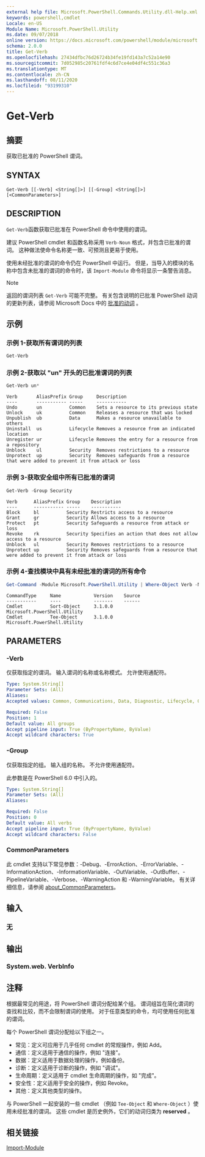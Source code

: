 ```yaml
---
external help file: Microsoft.PowerShell.Commands.Utility.dll-Help.xml
keywords: powershell,cmdlet
Locale: en-US
Module Name: Microsoft.PowerShell.Utility
ms.date: 09/07/2018
online version: https://docs.microsoft.com/powershell/module/microsoft.powershell.utility/get-verb?view=powershell-7.1&WT.mc_id=ps-gethelp
schema: 2.0.0
title: Get-Verb
ms.openlocfilehash: 27434dfbc76d26724b34fe19fd143a7c52a14e90
ms.sourcegitcommit: 7d052985c20761fdf4c6d7ce4e04df4c551c36a3
ms.translationtype: MT
ms.contentlocale: zh-CN
ms.lasthandoff: 08/11/2020
ms.locfileid: "93199310"
---
```

# Get-Verb

## 摘要
获取已批准的 PowerShell 谓词。

## SYNTAX

```
Get-Verb [[-Verb] <String[]>] [[-Group] <String[]>] [<CommonParameters>]
```

## DESCRIPTION

`Get-Verb`函数获取已批准在 PowerShell 命令中使用的谓词。

建议 PowerShell cmdlet 和函数名称采用 `Verb-Noun` 格式，并包含已批准的谓词。 这种做法使命令名称更一致、可预测且更易于使用。

使用未经批准的谓词的命令仍在 PowerShell 中运行。 但是，当导入的模块的名称中包含未批准的谓词的命令时，该 `Import-Module` 命令将显示一条警告消息。

> [!NOTE]
> 返回的谓词列表 `Get-Verb` 可能不完整。 有关包含说明的已批准 PowerShell 动词的更新列表，请参阅 Microsoft Docs 中的 [批准的动词](../../docs-conceptual/developer/cmdlet/approved-verbs-for-windows-powershell-commands.md) 。

## 示例

### 示例 1-获取所有谓词的列表

```powershell
Get-Verb
```

### 示例 2-获取以 "un" 开头的已批准谓词的列表

```powershell
Get-Verb un*
```

```Output
Verb       AliasPrefix Group     Description
----       ----------- -----     -----------
Undo       un          Common    Sets a resource to its previous state
Unlock     uk          Common    Releases a resource that was locked
Unpublish  ub          Data      Makes a resource unavailable to others
Uninstall  us          Lifecycle Removes a resource from an indicated location
Unregister ur          Lifecycle Removes the entry for a resource from a repository
Unblock    ul          Security  Removes restrictions to a resource
Unprotect  up          Security  Removes safeguards from a resource that were added to prevent it from attack or loss
```

### 示例 3-获取安全组中所有已批准的谓词

```powershell
Get-Verb -Group Security
```

```Output
Verb      AliasPrefix Group    Description
----      ----------- -----    -----------
Block     bl          Security Restricts access to a resource
Grant     gr          Security Allows access to a resource
Protect   pt          Security Safeguards a resource from attack or loss
Revoke    rk          Security Specifies an action that does not allow access to a resource
Unblock   ul          Security Removes restrictions to a resource
Unprotect up          Security Removes safeguards from a resource that were added to prevent it from attack or loss
```

### 示例 4-查找模块中具有未经批准的谓词的所有命令

```powershell
Get-Command -Module Microsoft.PowerShell.Utility | Where-Object Verb -NotIn (Get-Verb).Verb
```

```Output
CommandType     Name            Version    Source
-----------     ----            -------    ------
Cmdlet          Sort-Object     3.1.0.0    Microsoft.PowerShell.Utility
Cmdlet          Tee-Object      3.1.0.0    Microsoft.PowerShell.Utility
```

## PARAMETERS

### -Verb

仅获取指定的谓词。 输入谓词的名称或名称模式。 允许使用通配符。

```yaml
Type: System.String[]
Parameter Sets: (All)
Aliases:
Accepted values: Common, Communications, Data, Diagnostic, Lifecycle, Other, Security

Required: False
Position: 1
Default value: All groups
Accept pipeline input: True (ByPropertyName, ByValue)
Accept wildcard characters: True
```

### -Group

仅获取指定的组。 输入组的名称。 不允许使用通配符。

此参数是在 PowerShell 6.0 中引入的。

```yaml
Type: System.String[]
Parameter Sets: (All)
Aliases:

Required: False
Position: 0
Default value: All verbs
Accept pipeline input: True (ByPropertyName, ByValue)
Accept wildcard characters: False
```

### CommonParameters

此 cmdlet 支持以下常见参数：-Debug、-ErrorAction、-ErrorVariable、-InformationAction、-InformationVariable、-OutVariable、-OutBuffer、-PipelineVariable、-Verbose、-WarningAction 和 -WarningVariable。 有关详细信息，请参阅 [about_CommonParameters](https://go.microsoft.com/fwlink/?LinkID=113216)。

## 输入

### 无

## 输出

### System.web. VerbInfo

## 注释

根据最常见的用途，将 PowerShell 谓词分配给某个组。 谓词组旨在简化谓词的查找和比较，而不会限制谓词的使用。 对于任意类型的命令，均可使用任何批准的谓词。

每个 PowerShell 谓词分配给以下组之一。

- 常见：定义可应用于几乎任何 cmdlet 的常规操作，例如 Add。
- 通信：定义适用于通信的操作，例如 "连接"。
- 数据：定义适用于数据处理的操作，例如备份。
- 诊断：定义适用于诊断的操作，例如 "调试"。
- 生命周期：定义适用于 cmdlet 生命周期的操作，如 "完成"。
- 安全性：定义适用于安全的操作，例如 Revoke。
- 其他：定义其他类型的操作。

与 PowerShell 一起安装的一些 cmdlet （例如 `Tee-Object` 和 `Where-Object` ）使用未经批准的谓词。 这些 cmdlet 是历史例外，它们的动词归类为 **reserved** 。

## 相关链接

[Import-Module](../microsoft.powershell.core/import-module.md)

